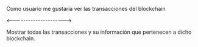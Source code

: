 Como usuario me gustaría ver las transacciones del blockchain

<--------------------->

Mostrar todas las transacciones y su información
que pertenecen a dicho blockchain.